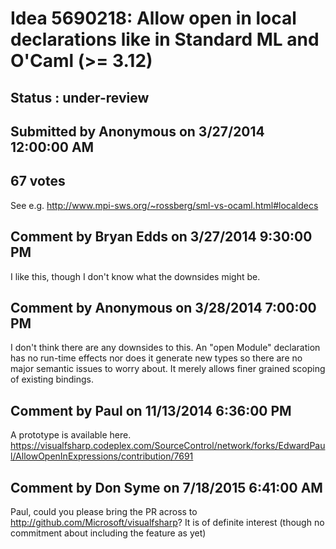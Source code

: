 # Idea 5690218: Allow open in local declarations like in Standard ML and O'Caml (>= 3.12) #

## Status : under-review

## Submitted by Anonymous on 3/27/2014 12:00:00 AM

## 67 votes

See e.g. http://www.mpi-sws.org/~rossberg/sml-vs-ocaml.html#localdecs




## Comment by Bryan Edds on 3/27/2014 9:30:00 PM

I like this, though I don't know what the downsides might be.

## Comment by Anonymous on 3/28/2014 7:00:00 PM

I don't think there are any downsides to this. An "open Module" declaration has no run-time effects nor does it generate new types so there are no major semantic issues to worry about. It merely allows finer grained scoping of existing bindings.

## Comment by Paul on 11/13/2014 6:36:00 PM

A prototype is available here.
https://visualfsharp.codeplex.com/SourceControl/network/forks/EdwardPaul/AllowOpenInExpressions/contribution/7691

## Comment by Don Syme on 7/18/2015 6:41:00 AM

Paul, could you please bring the PR across to http://github.com/Microsoft/visualfsharp? It is of definite interest (though no commitment about including the feature as yet)

